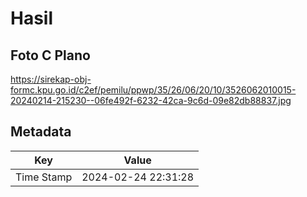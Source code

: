 # Hasil

## Foto C Plano

https://sirekap-obj-formc.kpu.go.id/c2ef/pemilu/ppwp/35/26/06/20/10/3526062010015-20240214-215230--06fe492f-6232-42ca-9c6d-09e82db88837.jpg


## Metadata

| Key        | Value               |
| ---------- | ------------------- |
| Time Stamp | 2024-02-24 22:31:28 |



